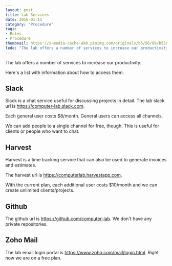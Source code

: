 ```yaml
---
layout: post
title: Lab Services
date: 2016-01-11
category: "Procedure"
tags: 
- Rules
- Procedure 
thumbnail: https://s-media-cache-ak0.pinimg.com/originals/b5/56/89/b55689ffec09c9e77d39b12fffccc8cf.jpg
lede: "The lab offers a number of services to increase our productivity. Here's a list with information about how to access them."
---
```


The lab offers a number of services to increase our productivity. 

Here's a list with information about how to access them.

## Slack

Slack is a chat service useful for discussing projects in detail.
The lab slack url is https://computer-lab.slack.com.

Each general user costs $8/month.  General users can access
all channels.

We can add people to a single channel for free, though.  This is
useful for clients or people who want to chat.

## Harvest

Harvest is a time tracking service that can also be used to
generate invoices and estimates.

The harvest url is https://computerlab.harvestapp.com.  

With the current plan, each additional user costs $10/month and
we can create unlimited clients/projects.

## Github

The github url is https://github.com/computer-lab.  We don't have
any private repositories.

## Zoho Mail

The lab email login portal is https://www.zoho.com/mail/login.html.
Right now we are on a free plan.

